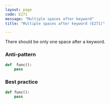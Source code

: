 ```yaml
---
layout: page
code: E271
message: "Multiple spaces after keyword"
title: "Multiple spaces after keyword (E271)"

---
```


There should be only one space after a keyword.

### Anti-pattern

```python
def  func():
    pass
```

### Best practice

```python
def func():
    pass
```
